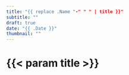 ```yaml
---
title: "{{ replace .Name "-" " " | title }}"
subtitle: ""
draft: true
date: "{{ .Date }}"
thumbnail: ""
---
```


# {{< param title >}}